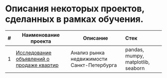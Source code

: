 # Описания некоторых проектов, сделанных в рамках обучения.

| # |Наименование проекта | Описание | Стек |
|---:|---|---|:---|
| 1  |[Исследование объявлений о продаже квартир](https://github.com/IScherbak/DS_projects/tree/main/Anomalies%20in%20flat%20sales%20announcements) | Анализ рынка недвижимости Санкт-Петербурга  | pandas, mumpy, matplotlib, seaborn |
